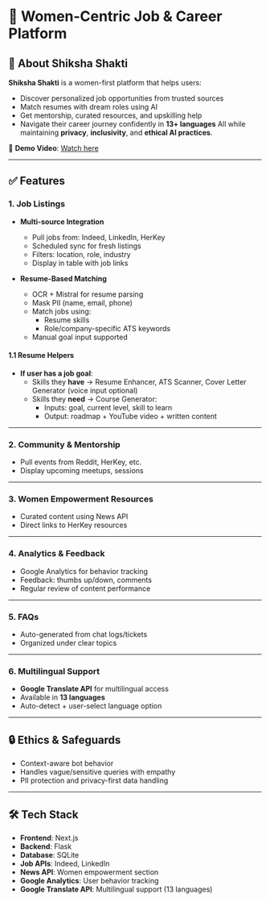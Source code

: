 # 💼 Women-Centric Job & Career Platform

## 🌸 About Shiksha Shakti

**Shiksha Shakti** is a women-first platform that helps users:
- Discover personalized job opportunities from trusted sources
- Match resumes with dream roles using AI
- Get mentorship, curated resources, and upskilling help
- Navigate their career journey confidently in **13+ languages**
All while maintaining **privacy**, **inclusivity**, and **ethical AI practices**.

🎥 **Demo Video**: [Watch here](https://drive.google.com/drive/folders/18k_1nQLgzJdtjgiegG56dNGDX9wHQjmc)

---

## ✅ Features

### 1. Job Listings

- **Multi-source Integration**
  - Pull jobs from: Indeed, LinkedIn, HerKey
  - Scheduled sync for fresh listings
  - Filters: location, role, industry
  - Display in table with job links

- **Resume-Based Matching**
  - OCR + Mistral for resume parsing
  - Mask PII (name, email, phone)
  - Match jobs using:
    - Resume skills
    - Role/company-specific ATS keywords
  - Manual goal input supported

#### 1.1 Resume Helpers
- **If user has a job goal**:
  - Skills they **have** → Resume Enhancer, ATS Scanner, Cover Letter Generator (voice input optional)
  - Skills they **need** → Course Generator:
    - Inputs: goal, current level, skill to learn
    - Output: roadmap + YouTube video + written content

---

### 2. Community & Mentorship

- Pull events from Reddit, HerKey, etc.
- Display upcoming meetups, sessions

---

### 3. Women Empowerment Resources

- Curated content using News API
- Direct links to HerKey resources

---

### 4. Analytics & Feedback

- Google Analytics for behavior tracking
- Feedback: thumbs up/down, comments
- Regular review of content performance

---

### 5. FAQs

- Auto-generated from chat logs/tickets
- Organized under clear topics

---

### 6. Multilingual Support

- **Google Translate API** for multilingual access
- Available in **13 languages**
- Auto-detect + user-select language option

---

## 🔒 Ethics & Safeguards

- Context-aware bot behavior
- Handles vague/sensitive queries with empathy
- PII protection and privacy-first data handling

---

## 🛠 Tech Stack

- **Frontend**: Next.js  
- **Backend**: Flask  
- **Database**: SQLite  
- **Job APIs**: Indeed, LinkedIn  
- **News API**: Women empowerment section  
- **Google Analytics**: User behavior tracking  
- **Google Translate API**: Multilingual support (13 languages)
